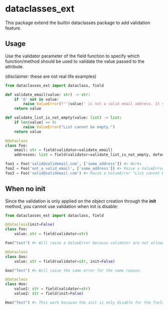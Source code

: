 # dataclasses_ext

This package extend the builtin dataclasses package to add validation feature.

## Usage

Use the validator parameter of the field function to specify which function/method should be used to validate the value passed to the attribute.


(disclaimer: these are not real life examples)
```python
from dataclasses_ext import dataclass, field

def validate_email(value: str) -> str:
    if '@' not in value:
        raise ValueError(f"'{value}' is not a valid email address. It should contain a @ character.")
    return value

def validate_list_is_not_empty(value: list) -> list:
    if len(value) == 0:
        raise ValueError("List cannot be empty.")
    return value

@dataclass
class Foo:
    email: str = field(validator=validate_email)
    addresses: list = field(validator=validate_list_is_not_empty, default_factory=list)

foo1 = Foo('valid@validemail.com', ['some_address']) #> Works
foo2 = Foo('not_a_valid_email', ['some_address']) #> Raise a ValueError "'not_a_valid_email' is not a valid email address. It should contain a @ character."
foo3 = Foo('valid@validemail.com') #> Raise a ValueError "List cannot be empty"
```

## When no init

Since the validation is only applied on the object creation through the __init__ method, you cannot use validation when init is disable:

```python
from dataclasses_ext import dataclass, field

@dataclass(init=False)
class Foo:
    value: str = field(validator=str)

Foo("test") #> Will raise a ValueError because validator are not allowed when the init is disabled

@dataclass
class Goo:
    value: str = field(validator=str, init=False)

Goo("Test") #> Will raise the same error for the same reason.

@dataclass
class Hoo:
    value1: str = field(validator=str)
    value2: str = field(init=False)

Hoo("Test") #> This work because the init is only disable for the field value2
```